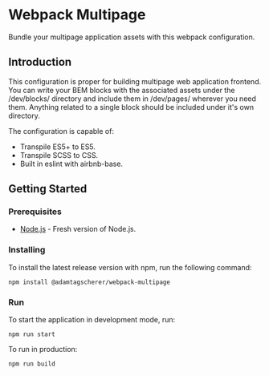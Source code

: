 # Webpack Multipage

Bundle your multipage application assets with this webpack configuration.

## Introduction

This configuration is proper for building multipage web application frontend. You can write your BEM blocks with the associated assets under the /dev/blocks/ directory and include them in /dev/pages/ wherever you need them. Anything related to a single block should be included under it's own directory.

The configuration is capable of:

* Transpile ES5+ to ES5.
* Transpile SCSS to CSS.
* Built in eslint with airbnb-base.

## Getting Started

### Prerequisites

* [Node.js](https://nodejs.org/en/) - Fresh version of Node.js.

### Installing

To install the latest release version with npm, run the following command:

```
npm install @adamtagscherer/webpack-multipage
```

### Run

To start the application in development mode, run:

```
npm run start
```

To run in production:

```
npm run build
```
